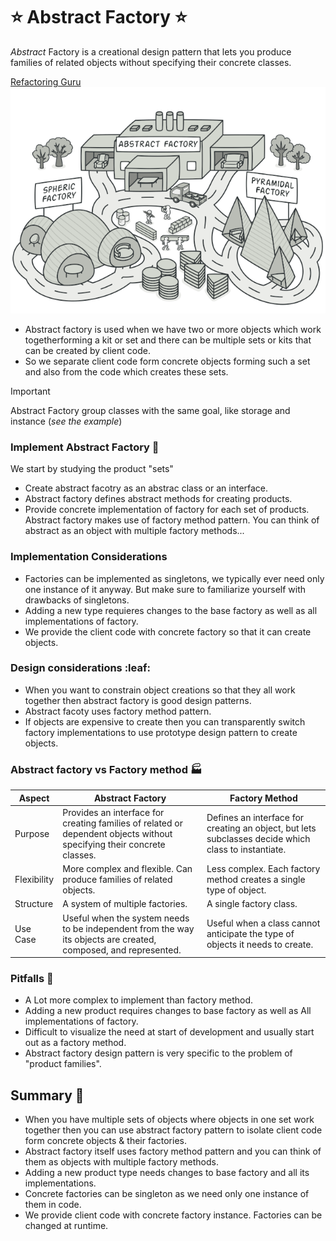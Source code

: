 # :star: Abstract Factory :star:

*_Abstract_* Factory is a creational design pattern that lets you produce families of related objects without specifying their concrete classes.

[Refactoring Guru](https://refactoring.guru/design-patterns/abstract-factory)
<img src="assets/abstract.png" alt="Abstract Factory" />


* Abstract factory is used when we have two or more objects which work togetherforming a kit or set and there can be multiple sets or kits that can be created by client code.
* So we separate client code form concrete objects forming such a set and also from the code which creates these sets.

>[!IMPORTANT]
>Abstract Factory group classes with the same goal, like storage and instance (_see the example_)

### Implement Abstract Factory :hammer:

We start by studying the product "sets"
* Create abstract facotry as an abstrac class or an interface.
* Abstract factory defines abstract methods for creating products.
* Provide concrete implementation of factory for each set of products.
Abstract factory makes use of factory method pattern. You can think of abstract as an object with multiple factory methods...

### Implementation Considerations

* Factories can be implemented as singletons, we typically ever need only one instance of it anyway. But make sure to familiarize yourself with drawbacks of singletons.
* Adding a new type requieres changes to the base factory as well as all implementations of factory.
* We provide the client code with concrete factory so that it can create objects.

### Design considerations :leaf:

* When you want to constrain object creations so that they all work together then abstract factory is good design patterns.
* Abstract facoty uses factory method pattern.
* If objects are expensive to create then you can transparently switch factory implementations to use prototype design pattern to create objects.

### Abstract factory vs Factory method :factory:

| Aspect | Abstract Factory | Factory Method |
|--------|------------------|----------------|
| Purpose | Provides an interface for creating families of related or dependent objects without specifying their concrete classes. | Defines an interface for creating an object, but lets subclasses decide which class to instantiate. |
| Flexibility | More complex and flexible. Can produce families of related objects. | Less complex. Each factory method creates a single type of object. |
| Structure | A system of multiple factories. | A single factory class. |
| Use Case | Useful when the system needs to be independent from the way its objects are created, composed, and represented. | Useful when a class cannot anticipate the type of objects it needs to create. |


### Pitfalls :anger:

* A Lot more complex to implement than factory method.
* Adding a new product requires changes to base factory as well as All implementations of factory.
* Difficult to visualize the need at start of development and usually start out as a factory method.
* Abstract factory design pattern is very specific to the problem of "product families".

## Summary :book:

*  When you have multiple sets of objects where objects in one set work together then you can use abstract factory pattern to isolate client code form concrete objects & their factories.
* Abstract factory itself uses factory method pattern and you can think of them as objects with multiple factory methods.
* Adding a new product type needs changes to base factory and all its implementations.
* Concrete factories can be singleton as we need only one instance of them in code.
* We provide client code with concrete factory instance. Factories can be changed at runtime.